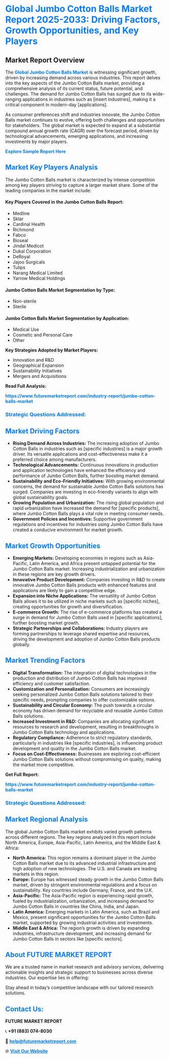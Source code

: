 <h1 style="color: #007BFF;">Global Jumbo Cotton Balls Market Report 2025-2033: Driving Factors, Growth Opportunities, and Key Players</h1>

<section id="overview">
<h2>Market Report Overview</h2>
<p>The <a href="https://www.futuremarketreport.com/industry-report/jumbo-cotton-balls-market" style="color: #007BFF; text-decoration: none;"><strong>Global Jumbo Cotton Balls Market</strong></a> is witnessing significant growth, driven by increasing demand across various industries. This report delves into the key aspects of the Jumbo Cotton Balls market, providing a comprehensive analysis of its current status, future potential, and challenges. The demand for Jumbo Cotton Balls has surged due to its wide-ranging applications in industries such as [insert industries], making it a critical component in modern-day [applications].</p>
<p>As consumer preferences shift and industries innovate, the Jumbo Cotton Balls market continues to evolve, offering both challenges and opportunities for stakeholders. The global market is expected to expand at a substantial compound annual growth rate (CAGR) over the forecast period, driven by technological advancements, emerging applications, and increasing investments by major players.</p>
</section>

<section id="overview">
<p><a href="https://www.futuremarketreport.com/request-sample/reportId=78737" style="color: #007BFF; text-decoration: none;"><strong>Explore Sample Report Here</strong></a></p>
</section>

<section id="key-players">
<h2 style="color: #007BFF;">Market Key Players Analysis</h2>
<p>The Jumbo Cotton Balls market is characterized by intense competition among key players striving to capture a larger market share. Some of the leading companies in the market include:</p>
<h4>Key Players Covered in the Jumbo Cotton Balls Report:</h4>
<ul><li>Medline</li><li>Sklar</li><li>Cardinal Health</li><li>Richmond</li><li>Fabco</li><li>Bioseal</li><li>Jindal Medicot</li><li>Dukal Corporation</li><li>DeRoyal</li><li>Jajoo Surgicals</li><li>Tulips</li><li>Narang Medical Limited</li><li>Yarrow Medical Holdings</li></ul>
<h4>Jumbo Cotton Balls Market Segmentation by Type:</h4>
<ul><li>Non-sterile</li><li>Sterile</li></ul>

<h4>Jumbo Cotton Balls Market Segmentation by Application:</h4>
<ul><li>Medical Use</li><li>Cosmetic and Personal Care</li><li>Other</li></ul>
<p><strong>Key Strategies Adopted by Market Players:</strong></p>
<ul>
<li>Innovation and R&D</li>
<li>Geographical Expansion</li>
<li>Sustainability Initiatives</li>
<li>Mergers and Acquisitions</li>
</ul>
</section>

<section>
<p><strong>Read Full Analysis: </strong></p><a href="https://www.futuremarketreport.com/industry-report/jumbo-cotton-balls-market" style="color: #007BFF; text-decoration: none;"><strong>https://www.futuremarketreport.com/industry-report/jumbo-cotton-balls-market</strong></a>
<h3 style="color: #007BFF;">Strategic Questions Addressed:</h3>
</section>

<section id="driving-factors">
<h2 style="color: #007BFF;">Market Driving Factors</h2>
<ul>
<li><strong>Rising Demand Across Industries:</strong> The increasing adoption of Jumbo Cotton Balls in industries such as [specific industries] is a major growth driver. Its versatile applications and cost-effectiveness make it a preferred choice among manufacturers.</li>
<li><strong>Technological Advancements:</strong> Continuous innovations in production and application technologies have enhanced the efficiency and performance of Jumbo Cotton Balls, further boosting market demand.</li>
<li><strong>Sustainability and Eco-Friendly Initiatives:</strong> With growing environmental concerns, the demand for sustainable Jumbo Cotton Balls solutions has surged. Companies are investing in eco-friendly variants to align with global sustainability goals.</li>
<li><strong>Growing Population and Urbanization:</strong> The rising global population and rapid urbanization have increased the demand for [specific products], where Jumbo Cotton Balls plays a vital role in meeting consumer needs.</li>
<li><strong>Government Policies and Incentives:</strong> Supportive government regulations and incentives for industries using Jumbo Cotton Balls have created a conducive environment for market growth.</li>
</ul>
</section>

<section id="growth-opportunities">
<h2 style="color: #007BFF;">Market Growth Opportunities</h2>
<ul>
<li><strong>Emerging Markets:</strong> Developing economies in regions such as Asia-Pacific, Latin America, and Africa present untapped potential for the Jumbo Cotton Balls market. Increasing industrialization and urbanization in these regions are key growth drivers.</li>
<li><strong>Innovative Product Development:</strong> Companies investing in R&D to create innovative Jumbo Cotton Balls products with enhanced features and applications are likely to gain a competitive edge.</li>
<li><strong>Expansion into Niche Applications:</strong> The versatility of Jumbo Cotton Balls allows it to be utilized in niche markets such as [specific niches], creating opportunities for growth and diversification.</li>
<li><strong>E-commerce Growth:</strong> The rise of e-commerce platforms has created a surge in demand for Jumbo Cotton Balls used in [specific applications], further boosting market growth.</li>
<li><strong>Strategic Partnerships and Collaborations:</strong> Industry players are forming partnerships to leverage shared expertise and resources, driving the development and adoption of Jumbo Cotton Balls products globally.</li>
</ul>
</section>

<section id="trending-factors">
<h2 style="color: #007BFF;">Market Trending Factors</h2>
<ul>
<li><strong>Digital Transformation:</strong> The integration of digital technologies in the production and distribution of Jumbo Cotton Balls has improved efficiency and customer satisfaction.</li>
<li><strong>Customization and Personalization:</strong> Consumers are increasingly seeking personalized Jumbo Cotton Balls solutions tailored to their specific needs, prompting companies to offer customizable options.</li>
<li><strong>Sustainability and Circular Economy:</strong> The push towards a circular economy has driven demand for recyclable and reusable Jumbo Cotton Balls solutions.</li>
<li><strong>Increased Investment in R&D:</strong> Companies are allocating significant resources to research and development, resulting in breakthroughs in Jumbo Cotton Balls technology and applications.</li>
<li><strong>Regulatory Compliance:</strong> Adherence to strict regulatory standards, particularly in industries like [specific industries], is influencing product development and quality in the Jumbo Cotton Balls market.</li>
<li><strong>Focus on Cost-Effectiveness:</strong> Businesses are exploring cost-efficient Jumbo Cotton Balls solutions without compromising on quality, making the market more competitive.</li>
</ul>
</section>

<section>
<p><strong>Get Full Report: </strong></p><a href="https://www.futuremarketreport.com/industry-report/jumbo-cotton-balls-market" style="color: #007BFF; text-decoration: none;"><strong>https://www.futuremarketreport.com/industry-report/jumbo-cotton-balls-market</strong></a>
<h3 style="color: #007BFF;">Strategic Questions Addressed:</h3>
</section>


<section id="regional-analysis">
<h2 style="color: #007BFF;">Market Regional Analysis</h2>
<p>The global Jumbo Cotton Balls market exhibits varied growth patterns across different regions. The key regions analyzed in this report include North America, Europe, Asia-Pacific, Latin America, and the Middle East & Africa:</p>
<ul>
<li><strong>North America:</strong> This region remains a dominant player in the Jumbo Cotton Balls market due to its advanced industrial infrastructure and high adoption of new technologies. The U.S. and Canada are leading markets in this region.</li>
<li><strong>Europe:</strong> Europe has witnessed steady growth in the Jumbo Cotton Balls market, driven by stringent environmental regulations and a focus on sustainability. Key countries include Germany, France, and the U.K.</li>
<li><strong>Asia-Pacific:</strong> The Asia-Pacific region is experiencing rapid growth, fueled by industrialization, urbanization, and increasing demand for Jumbo Cotton Balls in countries like China, India, and Japan.</li>
<li><strong>Latin America:</strong> Emerging markets in Latin America, such as Brazil and Mexico, present significant opportunities for the Jumbo Cotton Balls market, supported by growing industrial activities and investments.</li>
<li><strong>Middle East & Africa:</strong> The region’s growth is driven by expanding industries, infrastructure development, and increasing demand for Jumbo Cotton Balls in sectors like [specific sectors].</li>
</ul>
</section>

<footer>
<h2 style="color: #007BFF;">About FUTURE MARKET REPORT</h2>
<p>We are a trusted name in market research and advisory services, delivering actionable insights and strategic support to businesses across diverse industries. Our expertise lies in offering:</p>

<p>Stay ahead in today’s competitive landscape with our tailored research solutions.</p>

<h2 style="color: #007BFF;">Contact Us:</h2>
<p><strong>FUTURE MARKET REPORT</strong></p>
<p>📞 <strong>+91 (883) 074-8030</strong></p>
<p>📧 <strong><a href="mailto:help@futuremarketreport.com" style="color: #007BFF;">help@futuremarketreport.com</a></strong></p>
<p>🌐 <strong><a href="https://www.futuremarketreport.com/" style="color: #007BFF;">Visit Our Website</a></strong></p>
</footer>